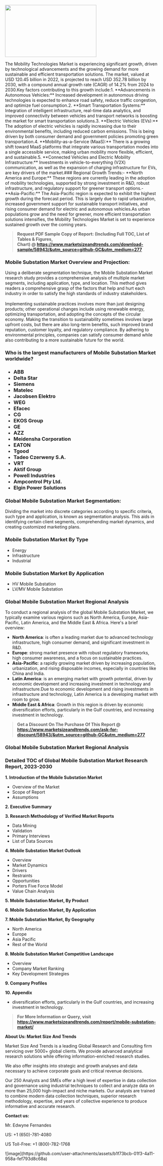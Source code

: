 <p><img class="alignnone size-medium wp-image-20088" src="https://ffe5etoiles.com/wp-content/uploads/2024/12/MST1-300x171.png" alt="" width="300" height="171" /></p>The Mobility Technologies Market is experiencing significant growth, driven by technological advancements and the growing demand for more sustainable and efficient transportation solutions. The market, valued at USD 120.45 billion in 2022, is projected to reach USD 352.78 billion by 2030, with a compound annual growth rate (CAGR) of 14.2% from 2024 to 2030.Key factors contributing to this growth include:1. **Advancements in Autonomous Vehicles:** Increased development in autonomous driving technologies is expected to enhance road safety, reduce traffic congestion, and optimize fuel consumption.2. **Smart Transportation Systems:** Integration of intelligent infrastructure, real-time data analytics, and improved connectivity between vehicles and transport networks is boosting the market for smart transportation solutions.3. **Electric Vehicles (EVs):** The adoption of electric vehicles is rapidly increasing due to their environmental benefits, including reduced carbon emissions. This is being driven by both consumer demand and government policies promoting green transportation.4. **Mobility-as-a-Service (MaaS):** There is a growing shift toward MaaS platforms that integrate various transportation modes into a single accessible service, making urban mobility more flexible, efficient, and sustainable.5. **Connected Vehicles and Electric Mobility Infrastructure:** Investments in vehicle-to-everything (V2X) communication, as well as the expansion of charging infrastructure for EVs, are key drivers of the market.### Regional Growth Trends:- **North America and Europe:** These regions are currently leading in the adoption of mobility technologies, supported by strong investment in R&D, robust infrastructure, and regulatory support for greener transport options.- **Asia-Pacific:** The Asia-Pacific region is expected to exhibit the highest growth during the forecast period. This is largely due to rapid urbanization, increased government support for sustainable transport initiatives, and rising consumer demand for electric and autonomous vehicles.As urban populations grow and the need for greener, more efficient transportation solutions intensifies, the Mobility Technologies Market is set to experience sustained growth over the coming years.</p><blockquote id="" class=""><strong>Request PDF Sample Copy of Report: (Including Full TOC, List of Tables &amp; Figures, Chart)&nbsp;@&nbsp;<strong><a href="https://www.marketsizeandtrends.com/download-sample/58943/&utm_source=github-GC&utm_medium=277" target="_blank">https://www.marketsizeandtrends.com/download-sample/58943/&utm_source=github-GC&utm_medium=277</a></strong></strong></blockquote><h3 id="" class="">Mobile Substation Market&nbsp;Overview and Projection:</h3><p id="" class="">Using a deliberate segmentation technique, the Mobile Substation Market research study provides a comprehensive analysis of multiple market segments, including application, type, and location. This method gives readers a comprehensive grasp of the factors that help and hurt each industry in order to satisfy the high standards of industry stakeholders. <br /> <br />Implementing sustainable practices involves more than just designing products; other operational changes include using renewable energy, optimizing transportation, and adopting the concepts of the circular economy. Making the transition to sustainability sometimes involves large upfront costs, but there are also long-term benefits, such improved brand reputation, customer loyalty, and regulatory compliance. By adhering to environmental principles, companies can satisfy consumer demand while also contributing to a more sustainable future for the world.</p><h3 id="" class="">Who is the largest manufacturers of&nbsp;Mobile Substation Market worldwide?</h3><h3 class=""><p><ul><li>ABB </li><li> Delta Star </li><li> Siemens </li><li> Matelec </li><li> Jacobsen Elektro </li><li> WEG </li><li> Efacec </li><li> CG </li><li> EKOS Group </li><li> GE </li><li> AZZ </li><li> Meidensha Corporation </li><li> EATON </li><li> Tgood </li><li> Tadeo Czerweny S.A. </li><li> VRT </li><li> Aktif Group </li><li> Powell Industries </li><li> Ampcontrol Pty Ltd. </li><li> Elgin Power Solutions</li></ul></p></h3><h3 id="" class="">Global&nbsp;Mobile Substation Market Segmentation:</h3><p id="" class="">Dividing the market into discrete categories according to specific criteria, such type and application, is known as segmentation analysis. This aids in identifying certain client segments, comprehending market dynamics, and creating customized marketing plans.</p><h3 id="" class="">Mobile Substation Market&nbsp;By Type</h3><p><p><ul><li>Energy </li><li> Infrastructure </li><li> Industrial</p></li></ul></p></p><h3 id="" class="">Mobile Substation Market&nbsp;By Application</h3><p class=""><p><ul><li>HV Mobile Substation </li><li> LV/MV Mobile Substation</li></ul></p></p><h3 id="" class="">Global Mobile Substation Market Regional Analysis</h3><p id="" class="">To conduct a regional analysis of the global Mobile Substation Market, we typically examine various regions such as North America, Europe, Asia-Pacific, Latin America, and the Middle East &amp; Africa. Here's a brief overview:</p><ul><li><strong>North America</strong>: is often a leading market due to advanced technology infrastructure, high consumer demand, and significant investment in R&amp;D.</li><li><strong>Europe</strong>: strong market presence with robust regulatory frameworks, high consumer awareness, and a focus on sustainable practices.</li><li><strong>Asia-Pacific</strong>: a rapidly growing market driven by increasing population, urbanization, and rising disposable incomes, especially in countries like China and India.</li><li><strong>Latin America</strong>: is an emerging market with growth potential, driven by economic development and increasing investment in technology and infrastructure.Due to economic development and rising investments in infrastructure and technology, Latin America is a developing market with room to grow.</li><li><strong>Middle East &amp; Africa</strong>: Growth in this region is driven by economic diversification efforts, particularly in the Gulf countries, and increasing investment in technology.</li></ul><blockquote id="" class=""><strong>Get a Discount On The Purchase Of This Report @ <strong><a href="https://www.marketsizeandtrends.com/ask-for-discount/58943/&utm_source=github-GC&utm_medium=277" target="_blank">https://www.marketsizeandtrends.com/ask-for-discount/58943/&utm_source=github-GC&utm_medium=277</a></strong></strong></blockquote><h3 id="" class="">Global Mobile Substation Market Regional Analysis</h3><h3 id="" class="">Detailed TOC of Global Mobile Substation Market Research Report, 2023-2030</h3><p id="" class=""><strong>1. Introduction of the Mobile Substation Market</strong></p><ul><li>Overview of the Market</li><li>Scope of Report</li><li>Assumptions</li></ul><p id="" class=""><strong>2. Executive Summary</strong></p><p id="" class=""><strong>3. Research Methodology of Verified Market Reports</strong></p><ul><li>Data Mining</li><li>Validation</li><li>Primary Interviews</li><li>List of Data Sources</li></ul><p id="" class=""><strong>4. Mobile Substation Market Outlook</strong></p><ul><li>Overview</li><li>Market Dynamics</li><li>Drivers</li><li>Restraints</li><li>Opportunities</li><li>Porters Five Force Model</li><li>Value Chain Analysis</li></ul><p id="" class=""><strong>5. Mobile Substation Market, By Product</strong></p><p id="" class=""><strong>6. Mobile Substation Market, By Application</strong></p><p id="" class=""><strong>7. Mobile Substation Market, By Geography</strong></p><ul><li>North America</li><li>Europe</li><li>Asia Pacific</li><li>Rest of the World</li></ul><p id="" class=""><strong>8. Mobile Substation Market Competitive Landscape</strong></p><ul><li>Overview</li><li>Company Market Ranking</li><li>Key Development Strategies</li></ul><p id="" class=""><strong>9. Company Profiles</strong></p><p id="" class=""><strong>10. Appendix</strong></p><ul><li>diversification efforts, particularly in the Gulf countries, and increasing investment in technology.</li></ul><blockquote id="" class=""><strong>For More Information or Query, visit <strong><strong><a href="https://www.marketsizeandtrends.com/report/mobile-substation-market/" target="_blank">https://www.marketsizeandtrends.com/report/mobile-substation-market/</a></strong></strong></strong></blockquote><p id="" class=""><strong>About Us: Market Size And Trends</strong></p><p id="" class="">Market Size And Trends is a leading Global Research and Consulting firm servicing over 5000+ global clients. We provide advanced analytical research solutions while offering information-enriched research studies.</p><p id="" class="">We also offer insights into strategic and growth analyses and data necessary to achieve corporate goals and critical revenue decisions.</p><p id="" class="">Our 250 Analysts and SMEs offer a high level of expertise in data collection and governance using industrial techniques to collect and analyze data on more than 25,000 high-impact and niche markets. Our analysts are trained to combine modern data collection techniques, superior research methodology, expertise, and years of collective experience to produce informative and accurate research.</p><p id="" class=""><strong>Contact us:</strong></p><p id="" class="">Mr. Edwyne Fernandes</p><p id="" class="">US: +1 (650)-781-4080</p><p id="" class="">US Toll-Free: +1 (800)-782-1768</p>
![image](https://github.com/user-attachments/assets/b1f73bcb-01f3-4a11-958a-fef793d8c68a)
